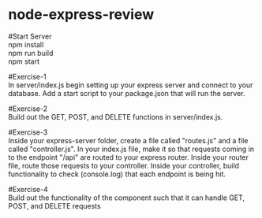 # node-express-review

#Start Server <br />
npm install <br />
npm run build <br />
npm start <br />

#Exercise-1 <br />
In server/index.js begin setting up your express server and connect to your database. Add a start script to your package.json that will run the server.

#Exercise-2 <br />
Build out the GET, POST, and DELETE functions in server/index.js.

#Exercise-3 <br />
Inside your express-server folder, create a file called "routes.js" and a file called "controller.js". In your index.js file, make it so that requests coming in to the endpoint "/api" are routed to your express router. Inside your router file, route those requests to your controller. Inside your controller, build functionality to check (console.log) that each endpoint is being hit.

#Exercise-4 <br />
Build out the functionality of the component such that it can handle GET, POST, and DELETE requests
